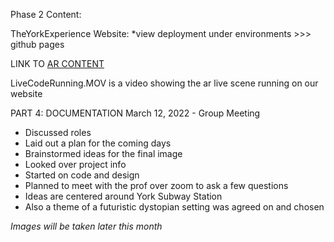 Phase 2 Content: 

TheYorkExperience Website: *view deployment under environments >>> github pages


LINK TO [AR CONTENT](docs/website/pages/custom-glTF3.html)

LiveCodeRunning.MOV is a video showing the ar live scene running on our website



PART 4: DOCUMENTATION
March 12, 2022 - Group Meeting
- Discussed roles
- Laid out a plan for the coming days
- Brainstormed ideas for the final image
- Looked over project info 
- Started on code and design
- Planned to meet with the prof over zoom to ask a few questions
- Ideas are centered around York Subway Station
- Also a theme of a futuristic dystopian setting was agreed on and chosen 

*Images will be taken later this month*
